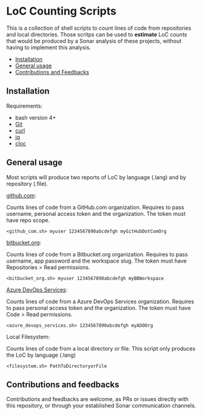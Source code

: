 LoC Counting Scripts
==================
This is a collection of shell scripts to count lines of code from repositories and local directories.
Those scritps can be used to **estimate** LoC counts that would be produced by a Sonar analysis of these projects, without having to implement this analysis.

* [Installation](#installation)
* [General usage](#general-usage)
* [Contributions and Feedbacks](#Contributions-and-feedbacks)

Installation
------------

Requirements:

* bash version 4+
* [Git](https://git-scm.com/)
* [curl](https://curl.haxx.se)
* [jq](https://stedolan.github.io/jq/)
* [cloc](https://github.com/AlDanial/cloc)

General usage
-------------

Most scripts will produce two reports of LoC by language (.lang) and by repository (.file).

[github.com](https://github.com):

Counts lines of code from a GitHub.com organization.  Requires to pass username, personal access token and the organization.  The token must have repo scope.

```
<github_com.sh> myuser 1234567890abcdefgh myGitHubDotComOrg
```

[bitbucket.org](https://bitbucket.org):

Counts lines of code from a Bitbucket.org organization. Requires to pass username, app password and the workspace slug.  The token must have Repositories > Read permissions.

```
<bitbucket_org.sh> myuser 1234567890abcdefgh myBBWorkspace
```

[Azure DevOps Services](https://dev.azure.com):

Counts lines of code from a Azure DevOps Services organization. Requires to pass personal access token and the organization.  The token must have Code > Read permissions.

```
<azure_devops_services.sh> 1234567890abcdefgh myADOOrg
```

Local Filesystem:

Counts lines of code from a local directory or file.  This script only produces the LoC by language (.lang)

```
<filesystem.sh> PathToDirectoryorFile
```

Contributions and feedbacks
-------------
Contributions and feedbacks are welcome, as PRs or issues directly with this repository, or through your established Sonar communication channels.

